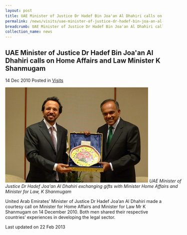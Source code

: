 ```yaml
---
layout: post
title: UAE Minister of Justice Dr Hadef Bin Joa'an Al Dhahiri calls on Home Affairs and Law Minister K Shanmugam
permalink: /news/visits/uae-minister-of-justice-dr-hadef-bin-joa-an-al-dhahiri-calls-on-home-affairs-and-law-minister-k/
breadcrumb: UAE Minister of Justice Dr Hadef Bin Joa'an Al Dhahiri calls on Home Affairs and Law Minister K Shanmugam
collection_name: news
---
```


<style>
.image {width: 600px;}
.image img {max-width: 100%;}
</style>

UAE Minister of Justice Dr Hadef Bin Joa'an Al Dhahiri calls on Home Affairs and Law Minister K Shanmugam
---

14 Dec 2010 Posted in [Visits](/news/visits/)

<div class="image">
  <img src="/images/UAE_Dr_Hadef.jpeg/">
  <i>UAE Minister of Justice Dr Hadef Joa'an Al Dhahiri exchanging gifts with Minister Home Affairs and Minister for Law, K Shanmugam</i>
</div>


United Arab Emirates’ Minister of Justice Dr Hadef Joa’an Al Dhahiri made a courtesy call on Minister for Home Affairs and Minister for Law Mr K Shanmugam on 14 December 2010. Both men shared their respective countries’ experiences in developing the legal sector.

<p class="right-side-updated">Last updated on 22 Feb 2013</p>
